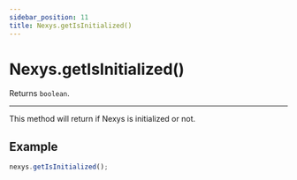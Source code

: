 ```yaml
---
sidebar_position: 11
title: Nexys.getIsInitialized()
---
```


# Nexys.getIsInitialized()

Returns `boolean`.

---

This method will return if Nexys is initialized or not.

## Example

```javascript
nexys.getIsInitialized();
```